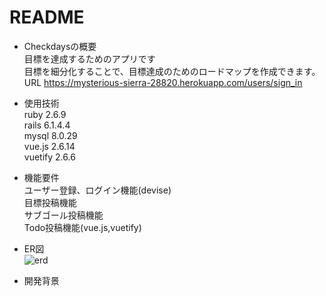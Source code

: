 # README

* Checkdaysの概要</br>
目標を達成するためのアプリです</br>
目標を細分化することで、目標達成のためのロードマップを作成できます。</br>
URL https://mysterious-sierra-28820.herokuapp.com/users/sign_in</br>

* 使用技術</br>
ruby  2.6.9</br>
rails 6.1.4.4</br>
mysql 8.0.29 </br>
vue.js  2.6.14</br>
vuetify 2.6.6</br>

* 機能要件</br>
ユーザー登録、ログイン機能(devise)</br>
目標投稿機能</br>
サブゴール投稿機能</br>
Todo投稿機能(vue.js,vuetify)</br>

* ER図</br>
![erd](https://user-images.githubusercontent.com/51045178/177148356-ae0b0a67-eaf9-4353-aa14-8e334e6755c6.png)

[](インフラ構成図)

* 開発背景
